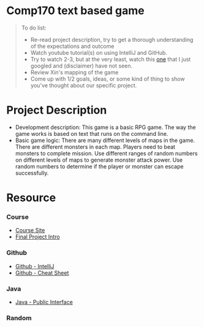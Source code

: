 # Comp170 text based game

> To do list:
> - Re-read project description, try to get a thorough understanding of the expectations and outcome
> - Watch youtube tutorial(s) on using IntelliJ and GitHub. 
> - Try to watch 2-3, but at the very least, watch this [one](https://www.youtube.com/watch?v=uUzRMOCBorg) that I just googled and (disclaimer) have not seen.
> - Review Xin's mapping of the game
> - Come up with 1/2 goals, ideas, or some kind of thing to show you've thought about our specific project.

# Project Description
- Development description: This game is a basic RPG game. The way the game works is based on text that runs on the command line.
- Basic game logic: There are many different levels of maps in the game. There are different monsters in each map. Players need to beat monsters to complete mission. Use different ranges of random numbers on different levels of maps to generate monster attack power. Use random numbers to determine if the player or monster can escape successfully.


# Resource 

### Course 

- [Course Site](http://anh.cs.luc.edu/170/)
- [Final Project Intro](http://anh.cs.luc.edu/170/mynotes/groupproj.html)

### Github 

- [Github - IntelliJ](https://www.jetbrains.com/help/idea/set-up-a-git-repository.html)
- [Github - Cheat Sheet](https://education.github.com/git-cheat-sheet-education.pdf)
### Java

- [Java - Public Interface](https://docs.oracle.com/javase/tutorial/java/IandI/createinterface.html)

### Random 

